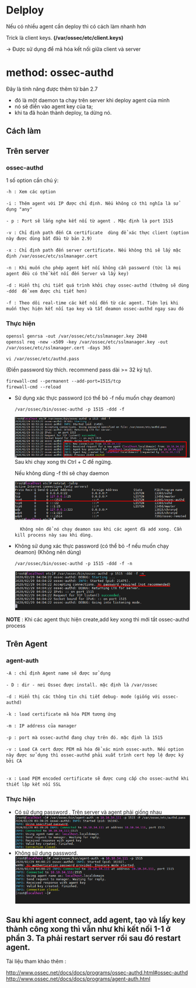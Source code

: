 # Delploy
Nếu có nhiều agent cần deploy thì có cách làm nhanh hơn

Trick là client keys. **(/var/ossec/etc/client.keys)**

-> Được sử dụng để mã hóa kết nối giữa client và server

# method: ossec-authd
Đây là tính năng được thêm từ bản 2.7

- đó là một daemon ta chạy trên server khi deploy agent của mình
- nó sẽ điền vào agent key của ta;
- khi ta đã hoàn thành deploy, ta dừng nó.

## Cách làm

## Trên server
###  **ossec-authd** 
1 số option cần chú ý:
```
-h : Xem các option

-i : Thêm agent với IP được chỉ định. Nếu không có thì nghĩa là sử dụng "any"

- p : Port sẽ lắng nghe kết nối từ agent . Mặc định là port 1515

-v : Chỉ định path đến CA certificate  dùng để xác thực client (option này được dùng bắt đầu từ bản 2.9)

-x : Chỉ định path đến server certificate. Nếu không thì sẽ lấy mặc định /var/ossec/etc/sslmanager.cert 

-n : Khi muốn cho phép agent kết nối không cần password (tức là mọi agent đều có thể kết nối đến Server và lấy key)

-d : Hiển thị chi tiết quá trình khởi chạy ossec-authd (thường sẽ dùng -ddd  để xem được chi tiết hơn)

-f : Theo dõi real-time các kết nối đến từ các agent. Tiện lợi khi muốn thực hiện kết nối tạo key và tắt deamon ossec-authd ngay sau đó
```

### Thực hiện 
```
openssl genrsa -out /var/ossec/etc/sslmanager.key 2048
openssl req -new -x509 -key /var/ossec/etc/sslmanager.key -out /var/ossec/etc/sslmanager.cert -days 365
```
```
vi /var/ossec/etc/authd.pass
```
(Điền password tùy thích. recommend pass dài >= 32 ký tự).

```
firewall-cmd --permanent --add-port=1515/tcp
firewall-cmd --reload
```

- Sử dụng xác thực password (có thể bỏ -f nếu muốn chạy deamon)
    ```
    /var/ossec/bin/ossec-authd -p 1515 -ddd -f
    ```
    <img src="..\img\Screenshot_3.png">
    Sau khi chạy xong thì Ctrl + C để ngừng.
    
    Nếu không dùng -f thì sẽ chạy daemon

    <img src="..\img\Screenshot_2.png">

        Không nên để nó chạy deamon sau khi các agent đã add xong. Cần kill process này sau khi dùng.
- Không sử dụng xác thực password (có thể bỏ -f nếu muốn chạy deamon)  (Không nên dùng)
    ```
    /var/ossec/bin/ossec-authd -p 1515 -ddd -f -n
    ```
    <img src="..\img\Screenshot_4.png">

**NOTE** : Khi các agent thực hiện create,add key xong thì mới tắt ossec-authd process
## Trên Agent
### **agent-auth**
```
-A : chỉ định Agent name sẽ được sử dụng

- D : dir - nơi Ossec được install. mặc định là /var/ossec

-d : Hiển thị các thông tin chi tiết debug- mode (giống với ossec-authd)

-k : load certificate mã hóa PEM tương ứng

-m : IP address của manager

-p : port mà ossec-authd đang chạy trên đó. mặc định là 1515

-v : Load CA cert được PEM mã hóa để xác minh ossec-auth. Nếu option này được sử dụng thì ossec-authd phải xuất trình cert hợp lệ được ký bởi CA


-x : Load PEM encoded certificate sẽ được cung cấp cho ossec-authd khi thiết lập kết nối SSL
```
### Thực hiện 
- Có sử dụng password . Trên server và agent phải giống nhau
    <img src="..\img\Screenshot_1.png">
- Không sử dụng password. 
    <img src="..\img\Screenshot_5.png">


## Sau khi agent connect, add agent, tạo và lấy key thành công xong thì vẫn như khi kết nối 1-1 ở phần 3. Ta phải restart server rồi sau đó restart agent.

Tài liệu tham khảo thêm :

http://www.ossec.net/docs/docs/programs/ossec-authd.html#ossec-authd
http://www.ossec.net/docs/docs/programs/agent-auth.html

